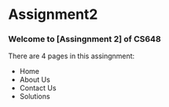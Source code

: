 # Assignment2
### Welcome to [Assingnment 2] of CS648 ###
There are 4 pages in this assingnment:
* Home
* About Us
* Contact Us
* Solutions

[Github]: https://github.com/romilshah98/Assignment2.git
